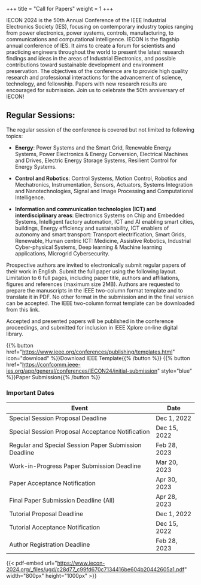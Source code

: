 +++
title = "Call for Papers"
weight = 1
+++

IECON 2024 is the 50th Annual Conference of the IEEE Industrial Electronics Society (IES), focusing on contemporary industry topics ranging from power electronics, power systems, controls, manufacturing, to communications and computational intelligence. IECON is the flagship annual conference of IES. It aims to create a forum for scientists and practicing engineers throughout the world to present the latest research findings and ideas in the areas of Industrial Electronics, and possible contributions toward sustainable development and environment preservation. The objectives of the conference are to provide high quality research and professional interactions for the advancement of science, technology, and fellowship. Papers with new research results are encouraged for submission. Join us to celebrate the 50th anniversary of IECON!

## Regular Sessions:
The regular session of the conference is covered but not limited to following topics:

* **Energy**: 
    Power Systems and the Smart Grid, Renewable Energy Systems, Power Electronics & Energy Conversion, Electrical Machines and Drives, Electric Energy Storage Systems, Resilient Control for Energy Systems.

* **Control and Robotics**:
    Control Systems, Motion Control, Robotics and Mechatronics, Instrumentation, Sensors, Actuators, Systems Integration and Nanotechnologies, Signal and Image Processing and Computational Intelligence.
* **Information and communication technologies (ICT) and interdisciplinary areas**: 
    Electronics Systems on Chip and Embedded Systems, Intelligent factory automation, ICT and AI enabling smart cities, buildings, Energy efficiency and sustainability, ICT enablers of autonomy and smart transport: Transport electrification, Smart Grids, Renewable, Human centric ICT: Medicine, Assistive Robotics, Industrial Cyber-physical Systems, Deep learning & Machine learning applications, Microgrid Cybersecurity.

Prospective authors are invited to electronically submit regular papers of their work in English. Submit the full paper using the following layout. Limitation to 6 full pages, including paper title, authors and affiliations, figures and references (maximum size 2MB). Authors are requested to prepare the manuscripts in the IEEE two-column format template and to translate it in PDF. No other format in the submission and in the final version can be accepted. The IEEE two-column format template can be downloaded from this link.

Accepted and presented papers will be published in the conference proceedings, and submitted for inclusion in IEEE Xplore on‐line digital library.

{{% button href="https://www.ieee.org/conferences/publishing/templates.html" icon="download" %}}Download IEEE Template{{% /button %}}
{{% button href="https://confcomm.ieee-ies.org/app/general/conferences/IECON24/initial-submission" style="blue" %}}Paper Submission{{% /button %}}



### Important Dates

| Event  | Date |
| ------ | ----------- |
| Special Session Proposal Deadline   | Dec 1, 2022 |
| Special Session Proposal Acceptance Notification | Dec 15, 2022 |
| Regular and Special Session Paper Submission Deadline    | Feb 28, 2023 |
| Work-in-Progress Paper Submission Deadline   | Mar 20, 2023 |
| Paper Acceptance Notification | Apr 30, 2023 |
| Final Paper Submission Deadline (All)    | Apr 28, 2023 |
| Tutorial Proposal Deadline  | Dec 1, 2022 |
| Tutorial Acceptance Notification | Dec 15, 2022 |
| Author Registration Deadline    | Feb 28, 2023 |





{{< pdf-embed url="https://www.iecon-2024.org/_files/ugd/c28d77_c99fd670c7134416be604b20442605a1.pdf" width="800px" height="1000px" >}}
